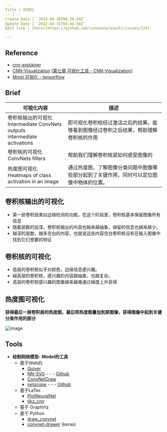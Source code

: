 ```yaml
---
Title | 可视化
-- | --
Create Date | `2019-08-20T06:28:49Z`
Update Date | `2022-03-31T03:44:50Z`
Edit link | [here](https://github.com/junxnone/aiwiki/issues/133)

---
```

## Reference
- [cnn-explainer](https://poloclub.github.io/cnn-explainer/) 
- [CNN-Visualization](https://github.com/scutan90/CNN-Visualization)  [[第七章 可视化工具 -  CNN-Visualization](https://github.com/scutan90/CNN-Visualization/blob/master/CNN%E5%8F%AF%E8%A7%86%E5%8C%96.md#%E7%AC%AC%E4%B8%83%E7%AB%A0-%E5%8F%AF%E8%A7%86%E5%8C%96%E5%B7%A5%E5%85%B7)]
- [Mnist 可视化 - tensorflow](https://nbviewer.jupyter.org/github/wang-jinghui/MyCSDN_Blog/blob/master/%E5%8D%B7%E7%A7%AF%E7%A5%9E%E7%BB%8F%E7%BD%91%E7%BB%9CCNN%3ATensorflow%E5%AE%9E%E7%8E%B0%28%E4%BB%A5%E5%8F%8A%E5%AF%B9%E5%8D%B7%E7%A7%AF%E7%89%B9%E5%BE%81%E7%9A%84%E5%8F%AF%E8%A7%86%E5%8C%96%29/tensorflow%3Acnn%2Cfeature%2Cvisualization.ipynb)


## Brief


可视化内容 | 描述
-- | --
卷积核输出的可视化<br>Intermediate ConvNets outputs <br>intermediate activations |  即可视化卷积核经过激活之后的结果。能够看到图像经过卷积之后结果，帮助理解卷积核的作用
卷积核的可视化<br>ConvNets filters |  帮助我们理解卷积核是如何感受图像的
热度图可视化<br>Heatmaps of class activation in an image | 通过热度图，了解图像分类问题中图像哪些部分起到了关键作用，同时可以定位图像中物体的位置。



## 卷积核输出的可视化

- 第一层卷积层类似边缘检测的功能，在这个阶段里，卷积核基本保留图像所有信息
- 随着层数的加深，卷积核输出的内容也越来越抽象，保留的信息也越来越少。
- 越深的层数，越多空白的内容，也就说这些内容空白卷积核没有在输入图像中找到它们想要的特征

## 卷积核的可视化

- 低层的卷积核似乎对颜色，边缘信息感兴趣。
- 越高层的卷积核，感兴趣的内容越抽象，也越复杂。
- 高层的卷积核感兴趣的图像越来越难通过梯度上升获得

## 热度图可视化

**获得最后一层卷积层的热度图，最后将热度图叠加到原图像，获得图像中起到关键分类作用的部分**

![image](https://user-images.githubusercontent.com/2216970/63329123-f4568400-c363-11e9-99dd-ecf6646f9ea5.png)

## Tools
- **绘制网络模型- Model的工具**
  - 基于Web的
    - [Quiver](/Quiver)
    - [NN-SVG](http://alexlenail.me/NN-SVG/index.html) - - - [Github](https://github.com/zfrenchee/NN-SVG)
    - [ConvNetDraw](https://cbovar.github.io/ConvNetDraw/)
    - [netscope](http://ethereon.github.io/netscope/) - - - [Github](https://github.com/ethereon/netscope)
  - 基于LaTex
    - [PlotNeuralNet](https://github.com/HarisIqbal88/PlotNeuralNet)
    - [tikz_cnn](https://github.com/jettan/tikz_cnn)
  - 基于 GraphViz
  - 基于 Python
    - [draw_convnet](https://github.com/gwding/draw_convnet)
    - [convnet-drawer](https://github.com/yu4u/convnet-drawer) (keras)

